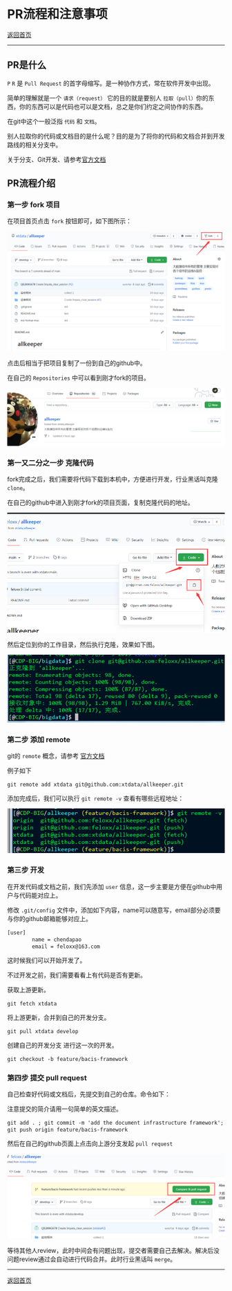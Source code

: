 # PR流程和注意事项

[返回首页](../README.md)

---

## PR是什么

`P` `R` 是 `Pull Request` 的首字母缩写。是一种协作方式，常在软件开发中出现。

简单的理解就是一个 `请求（request）` 它的目的就是要别人 `拉取（pull）`你的东西，你的东西可以是代码也可以是文档，总之是你们约定之间协作的东西。

在git中这个一般泛指 `代码` 和 `文档`。

别人拉取你的代码或文档目的是什么呢？目的是为了将你的代码和文档合并到开发路线的相关分支中。

关于分支、Git开发、请参考[官方文档](https://docs.github.com/cn/free-pro-team@latest/github/getting-started-with-github/quickstart)

## PR流程介绍

### 第一步 fork 项目

在项目首页点击 `fork` 按钮即可，如下图所示：

![](_v_images/20201219180435860_29270.png)

点击后相当于把项目复制了一份到自己的github中。

在自己的 `Repositories` 中可以看到刚才fork的项目。

![](_v_images/20201219180615256_13809.png)

### 第一又二分之一步 克隆代码

fork完成之后，我们需要将代码下载到本机中，方便进行开发，行业黑话叫克隆 `clone`。

在自己的github中进入到刚才fork的项目页面，复制克隆代码的地址。

![](_v_images/20201219180951220_19611.png)

然后定位到你的工作目录，然后执行克隆，效果如下图。

![](_v_images/20201219180839382_24411.png)

### 第二步 添加 remote

git的 `remote` 概念，请参考 [官方文档](https://docs.github.com/cn/free-pro-team@latest/github/using-git/adding-a-remote)

例子如下

```
git remote add xtdata git@github.com:xtdata/allkeeper.git
```

添加完成后，我们可以执行 `git remote -v` 查看有哪些远程地址：

![](_v_images/20201219182229579_13782.png)

### 第三步 开发

在开发代码或文档之前，我们先添加 `user` 信息，这一步主要是方便在github中用户与代码能对应上。

修改 `.git/config` 文件中，添加如下内容，name可以随意写，email部分必须要与你的github邮箱能够对应上。

```
[user]
        name = chendapao
        email = feloxx@163.com
```

这时候我们可以开始开发了。

不过开发之前，我们需要看看上有代码是否有更新。

获取上游更新。

```
git fetch xtdata
```

将上游更新，合并到自己的开发分支。

```
git pull xtdata develop
```

创建自己的开发分支 进行这一次的开发。

```
git checkout -b feature/bacis-framework
```

### 第四步 提交 pull request

自己检查好代码或文档后，先提交到自己的仓库。命令如下：

注意提交的简介请用一句简单的英文描述。

```
git add . ; git commit -m 'add the document infrastructure framework'; git push origin feature/bacis-framework
```

然后在自己的github页面上点击向上游分支发起 `pull request`

![](_v_images/20201219185334620_24040.png)

等待其他人review，此时中间会有问题出现，提交者需要自己去解决。解决后没问题review通过会自动进行代码合并。此时行业黑话叫 `merge`。

---

[返回首页](../README.md)
